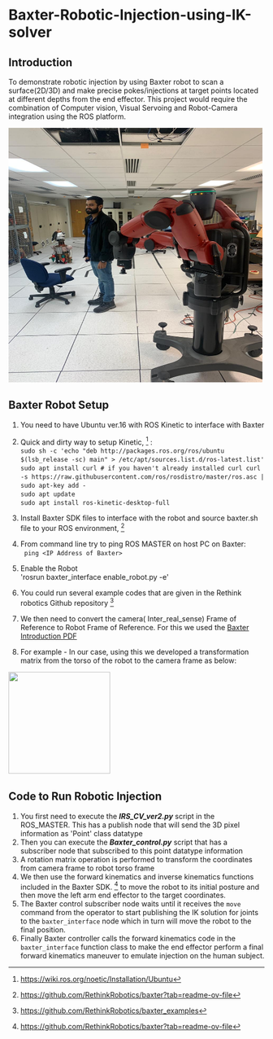 # Baxter-Robotic-Injection-using-IK-solver
## Introduction 
To demonstrate robotic injection by using Baxter robot to scan a surface(2D/3D) and make precise pokes/injections at target points located at different depths from the end effector. This project would require the combination of Computer vision, Visual Servoing and Robot-Camera integration using the ROS platform.

<img src="/Baxter and me.jpg" width="500" height="500">

## Baxter Robot Setup 
1. You need to have Ubuntu ver.16 with ROS Kinetic to interface with Baxter 
2. Quick and dirty way to setup Kinetic, [^1] : <br>
        `sudo sh -c 'echo "deb http://packages.ros.org/ros/ubuntu $(lsb_release -sc) main" > /etc/apt/sources.list.d/ros-latest.list'` <br>
        `sudo apt install curl # if you haven't already installed curl
            curl -s https://raw.githubusercontent.com/ros/rosdistro/master/ros.asc | sudo apt-key add -` <br>
       `sudo apt update` <br>
       `sudo apt install ros-kinetic-desktop-full` <br>
   
3. Install Baxter SDK files to interface with the robot and source baxter.sh file to your ROS environment, [^2]
4. From command line try to ping ROS MASTER on host PC on Baxter: <br>
` ping <IP Address of Baxter>`
5. Enable the Robot <br>
'rosrun baxter_interface enable_robot.py -e'
6. You could run several example codes that are given in the Rethink robotics Github repository [^3]
7. We then need to convert the camera( Inter_real_sense) Frame of Reference to Robot Frame of Reference. For this we used the [Baxter Introduction PDF](BAXTER_Introduction_2_08_2016.pdf)
8. For example - In our case, using this we developed a transformation matrix from the torso of the robot to the camera frame as below: <br>

<img src="https://github.com/Cherk93/Baxter-Robotic-Injection-using-IK-solver/assets/83907972/33fe3eaa-ad0e-4e6d-86e3-1f78b38f30c1" width="200" height="200">


## Code to Run Robotic Injection 
1. You first need to execute the ***IRS_CV_ver2.py*** script in the ROS_MASTER. This has a publish node that will send the 3D pixel information as 'Point' class datatype
2. Then you can execute the ***Baxter_control.py*** script that has a subscriber node that subscribed to this point datatype information
3. A rotation matrix operation is performed to transform the coordinates from camera frame to robot torso frame
4. We then use the forward kinematics and inverse kinematics functions included in the Baxter SDK. [^2]  to move the robot to its initial posture and then move the left arm end effector to the target coordinates. 
5. The Baxter control subscriber node waits until it receives the `move` command from the operator to start publishing the IK solution for joints to the `baxter_interface` node which in turn will move the robot to the final position. 
6. Finally Baxter controller calls the forward kinematics code in the `baxter_interface` function class to make the end effector perform a final forward kinematics maneuver to emulate injection on the human subject. 






  [^1]: https://wiki.ros.org/noetic/Installation/Ubuntu
  [^2]: https://github.com/RethinkRobotics/baxter?tab=readme-ov-file
  [^3]: https://github.com/RethinkRobotics/baxter_examples
